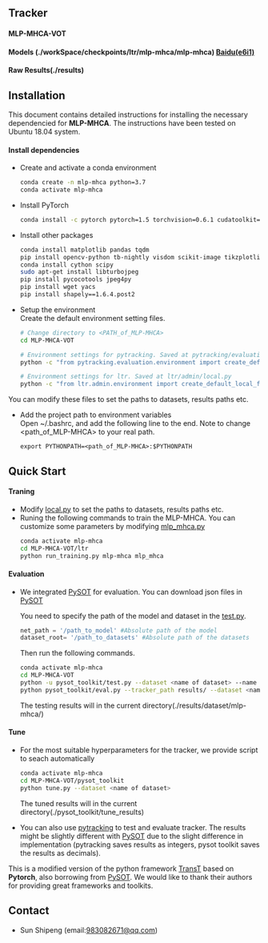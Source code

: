 ## Tracker
#### MLP-MHCA-VOT ####
 
#### Models (./workSpace/checkpoints/ltr/mlp-mhca/mlp-mhca)    [Baidu(e6i1)](https://pan.baidu.com/s/1jIpkHIJEvRGzj9v1VLW-ag)      ####
#### Raw Results(./results) ####


## Installation
This document contains detailed instructions for installing the necessary dependencied for **MLP-MHCA**. The instructions 
have been tested on Ubuntu 18.04 system.

#### Install dependencies
* Create and activate a conda environment 
    ```bash
    conda create -n mlp-mhca python=3.7
    conda activate mlp-mhca
    ```  
* Install PyTorch
    ```bash
    conda install -c pytorch pytorch=1.5 torchvision=0.6.1 cudatoolkit=10.2
    ```  

* Install other packages
    ```bash
    conda install matplotlib pandas tqdm
    pip install opencv-python tb-nightly visdom scikit-image tikzplotlib gdown
    conda install cython scipy
    sudo apt-get install libturbojpeg
    pip install pycocotools jpeg4py
    pip install wget yacs
    pip install shapely==1.6.4.post2
    ```  
* Setup the environment                                                                                                 
Create the default environment setting files.

    ```bash
    # Change directory to <PATH_of_MLP-MHCA>
    cd MLP-MHCA-VOT
    
    # Environment settings for pytracking. Saved at pytracking/evaluation/local.py
    python -c "from pytracking.evaluation.environment import create_default_local_file; create_default_local_file()"
    
    # Environment settings for ltr. Saved at ltr/admin/local.py
    python -c "from ltr.admin.environment import create_default_local_file; create_default_local_file()"
    ```
You can modify these files to set the paths to datasets, results paths etc.
* Add the project path to environment variables  
Open ~/.bashrc, and add the following line to the end. Note to change <path_of_MLP-MHCA> to your real path.
    ```
    export PYTHONPATH=<path_of_MLP-MHCA>:$PYTHONPATH
    ```

## Quick Start
#### Traning
* Modify [local.py](ltr/admin/local.py) to set the paths to datasets, results paths etc.
* Runing the following commands to train the MLP-MHCA. You can customize some parameters by modifying [mlp_mhca.py](ltr/train_settings/mlp-mhca/mlp_mhca.py)
    ```bash
    conda activate mlp-mhca
    cd MLP-MHCA-VOT/ltr
    python run_training.py mlp-mhca mlp_mhca
    ```  

#### Evaluation

* We integrated [PySOT](https://github.com/STVIR/pysot) for evaluation. You can download json files in [PySOT](https://github.com/STVIR/pysot)
    
    You need to specify the path of the model and dataset in the [test.py](pysot_toolkit/test.py).
    ```python
    net_path = '/path_to_model' #Absolute path of the model
    dataset_root= '/path_to_datasets' #Absolute path of the datasets
    ```  
    Then run the following commands.
    ```bash
    conda activate mlp-mhca
    cd MLP-MHCA-VOT
    python -u pysot_toolkit/test.py --dataset <name of dataset> --name 'mlp-mhca' #test tracker 
    python pysot_toolkit/eval.py --tracker_path results/ --dataset <name of dataset> --num 1 --tracker_prefix 'mlp-mhca' #eval tracker
    ```  
    The testing results will in the current directory(./results/dataset/mlp-mhca/)
    

#### Tune

* For the most suitable hyperparameters for the tracker, we provide script to seach automatically
    ```bash
    conda activate mlp-mhca
    cd MLP-MHCA-VOT/pysot_toolkit
    python tune.py --dataset <name of dataset>
    ```  
    The tuned results will in the current directory(./pysot_toolkit/tune_results)


* You can also use [pytracking](pytracking) to test and evaluate tracker. 
The results might be slightly different with [PySOT](https://github.com/STVIR/pysot) due to the slight difference in implementation (pytracking saves results as integers, pysot toolkit saves the results as decimals).


This is a modified version of the python framework [TransT](https://github.com/chenxin-dlut/TransT) based on **Pytorch**, 
also borrowing from [PySOT](https://github.com/STVIR/pysot). 
We would like to thank their authors for providing great frameworks and toolkits.

## Contact
* Sun Shipeng (email:983082671@qq.com)
